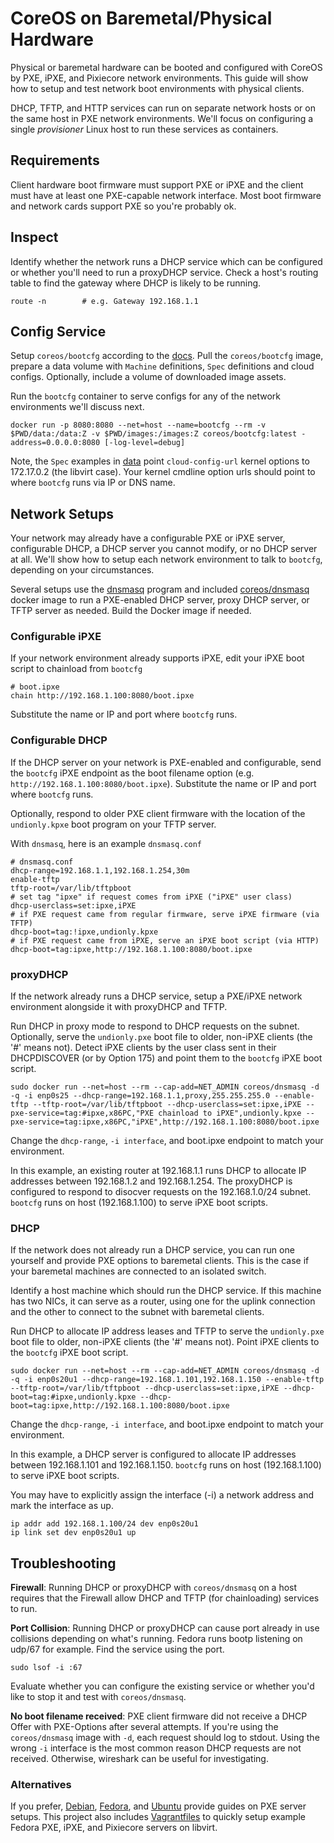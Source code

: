 
# CoreOS on Baremetal/Physical Hardware

Physical or baremetal hardware can be booted and configured with CoreOS by PXE, iPXE, and Pixiecore network environments. This guide will show how to setup and test network boot environments with physical clients.

DHCP, TFTP, and HTTP services can run on separate network hosts or on the same host in PXE network environments. We'll focus on configuring a single *provisioner* Linux host to run these services as containers.

## Requirements

Client hardware boot firmware must support PXE or iPXE and the client must have at least one PXE-capable network interface. Most boot firmware and network cards support PXE so you're probably ok.

## Inspect

Identify whether the network runs a DHCP service which can be configured or whether you'll need to run a proxyDHCP service. Check a host's routing table to find the gateway where DHCP is likely to be running.

    route -n        # e.g. Gateway 192.168.1.1

## Config Service

Setup `coreos/bootcfg` according to the [docs](bootcfg.md). Pull the `coreos/bootcfg` image, prepare a data volume with `Machine` definitions, `Spec` definitions and cloud configs. Optionally, include a volume of downloaded image assets.

Run the `bootcfg` container to serve configs for any of the network environments we'll discuss next.

    docker run -p 8080:8080 --net=host --name=bootcfg --rm -v $PWD/data:/data:Z -v $PWD/images:/images:Z coreos/bootcfg:latest -address=0.0.0.0:8080 [-log-level=debug]

Note, the `Spec` examples in [data](../data) point `cloud-config-url` kernel options to 172.17.0.2 (the libvirt case). Your kernel cmdline option urls should point to where `bootcfg` runs via IP or DNS name.

## Network Setups

Your network may already have a configurable PXE or iPXE server, configurable DHCP, a DHCP server you cannot modify, or no DHCP server at all. We'll show how to setup each network environment to talk to `bootcfg`, depending on your circumstances.

Several setups use the [dnsmasq](http://www.thekelleys.org.uk/dnsmasq/doc.html) program and included [coreos/dnsmasq](../dockerfiles/dnsmasq) docker image to run a PXE-enabled DHCP server, proxy DHCP server, or TFTP server as needed. Build the Docker image if needed.

### Configurable iPXE

If your network environment already supports iPXE, edit your iPXE boot script to chainload from `bootcfg`

    # boot.ipxe
    chain http://192.168.1.100:8080/boot.ipxe

Substitute the name or IP and port where `bootcfg` runs.

### Configurable DHCP

If the DHCP server on your network is PXE-enabled and configurable, send the `bootcfg` iPXE endpoint as the boot filename option (e.g. `http://192.168.1.100:8080/boot.ipxe`). Substitute the name or IP and port where `bootcfg` runs.

Optionally, respond to older PXE client firmware with the location of the `undionly.kpxe` boot program on your TFTP server.

With `dnsmasq`, here is an example `dnsmasq.conf`

    # dnsmasq.conf
    dhcp-range=192.168.1.1,192.168.1.254,30m
    enable-tftp
    tftp-root=/var/lib/tftpboot
    # set tag "ipxe" if request comes from iPXE ("iPXE" user class)
    dhcp-userclass=set:ipxe,iPXE
    # if PXE request came from regular firmware, serve iPXE firmware (via TFTP)
    dhcp-boot=tag:!ipxe,undionly.kpxe
    # if PXE request came from iPXE, serve an iPXE boot script (via HTTP)
    dhcp-boot=tag:ipxe,http://192.168.1.100:8080/boot.ipxe

### proxyDHCP

If the network already runs a DHCP service, setup a PXE/iPXE network environment alongside it with proxyDHCP and TFTP.

Run DHCP in proxy mode to respond to DHCP requests on the subnet. Optionally, serve the `undionly.pxe` boot file to older, non-iPXE clients (the '#' means not). Detect iPXE clients by the user class sent in their DHCPDISCOVER (or by Option 175) and point them to the `bootcfg` iPXE boot script.

```
sudo docker run --net=host --rm --cap-add=NET_ADMIN coreos/dnsmasq -d -q -i enp0s25 --dhcp-range=192.168.1.1,proxy,255.255.255.0 --enable-tftp --tftp-root=/var/lib/tftpboot --dhcp-userclass=set:ipxe,iPXE --pxe-service=tag:#ipxe,x86PC,"PXE chainload to iPXE",undionly.kpxe --pxe-service=tag:ipxe,x86PC,"iPXE",http://192.168.1.100:8080/boot.ipxe
```

Change the `dhcp-range`, `-i interface`, and boot.ipxe endpoint to match your environment.

In this example, an existing router at 192.168.1.1 runs DHCP to allocate IP addresses between 192.168.1.2 and 192.168.1.254. The proxyDHCP is configured to respond to disocver requests on the 192.168.1.0/24 subnet. `bootcfg` runs on host (192.168.1.100) to serve iPXE boot scripts.

### DHCP

If the network does not already run a DHCP service, you can run one yourself and provide PXE options to baremetal clients. This is the case if your baremetal machines are connected to an isolated switch.

Identify a host machine which should run the DHCP service. If this machine has two NICs, it can serve as a router, using one for the uplink connection and the other to connect to the subnet with baremetal clients.

Run DHCP to allocate IP address leases and TFTP to serve the `undionly.pxe` boot file to older, non-iPXE clients (the '#' means not). Point iPXE clients to the `bootcfg` iPXE boot script.

```
sudo docker run --net=host --rm --cap-add=NET_ADMIN coreos/dnsmasq -d -q -i enp0s20u1 --dhcp-range=192.168.1.101,192.168.1.150 --enable-tftp --tftp-root=/var/lib/tftpboot --dhcp-userclass=set:ipxe,iPXE --dhcp-boot=tag:#ipxe,undionly.kpxe --dhcp-boot=tag:ipxe,http://192.168.1.100:8080/boot.ipxe
```

Change the `dhcp-range`, `-i interface`, and boot.ipxe endpoint to match your environment.

In this example, a DHCP server is configured to allocate IP addresses between 192.168.1.101 and 192.168.1.150. `bootcfg` runs on host (192.168.1.100) to serve iPXE boot scripts.

You may have to explicitly assign the interface (-i) a network address and mark the interface as up.

    ip addr add 192.168.1.100/24 dev enp0s20u1
    ip link set dev enp0s20u1 up 

## Troubleshooting

**Firewall**: Running DHCP or proxyDHCP with `coreos/dnsmasq` on a host requires that the Firewall allow DHCP and TFTP (for chainloading) services to run.

**Port Collision**: Running DHCP or proxyDHCP can cause port already in use collisions depending on what's running. Fedora runs bootp listening on udp/67 for example. Find the service using the port.

    sudo lsof -i :67

Evaluate whether you can configure the existing service or whether you'd like to stop it and test with `coreos/dnsmasq`.

**No boot filename received**: PXE client firmware did not receive a DHCP Offer with PXE-Options after several attempts. If you're using the `coreos/dnsmasq` image with `-d`, each request should log to stdout. Using the wrong `-i` interface is the most common reason DHCP requests are not received. Otherwise, wireshark can be useful for investigating.

### Alternatives

If you prefer, [Debian](http://www.debian-administration.org/article/478/Setting_up_a_server_for_PXE_network_booting), [Fedora](https://docs.fedoraproject.org/en-US/Fedora/7/html/Installation_Guide/ap-pxe-server.html), and [Ubuntu](https://help.ubuntu.com/community/DisklessUbuntuHowto) provide guides on PXE server setups. This project also includes [Vagrantfiles](vagrant) to quickly setup example Fedora PXE, iPXE, and Pixiecore servers on libvirt.
